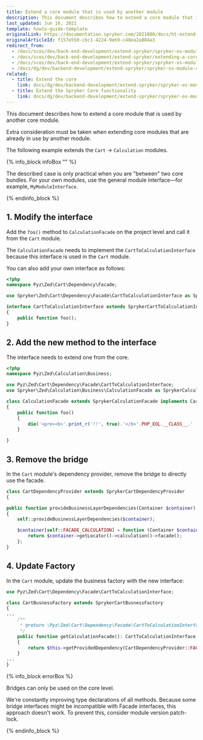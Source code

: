 ```yaml
---
title: Extend a core module that is used by another module
description: This document describes how to extend a core module that is used by another core module.
last_updated: Jun 16, 2021
template: howto-guide-template
originalLink: https://documentation.spryker.com/2021080/docs/ht-extend-inuse-core
originalArticleId: f157e550-cbc1-4224-9eb9-c48ea2a884a3
redirect_from:
  - /docs/scos/dev/back-end-development/extend-spryker/spryker-os-module-customisation/extend-a-core-module-that-is-used-by-another.html
  - /docs/scos/dev/back-end-development/extend-spryker/extending-a-core-module-that-is-used-by-another.html
  - /docs/scos/dev/back-end-development/extend-spryker/spryker-os-module-customisation/extending-a-core-module-that-is-used-by-another.html
  - /docs/dg/dev/backend-development/extend-spryker/spryker-os-module-customisation/extend-a-core-module-that-is-used-by-another.html
related:
  - title: Extend the core
    link: docs/dg/dev/backend-development/extend-spryker/spryker-os-module-customisation/extend-the-core.html
  - title: Extend the Spryker Core functionality
    link: docs/dg/dev/backend-development/extend-spryker/spryker-os-module-customisation/extend-the-spryker-core-functionality.html
---
```


This document describes how to extend a core module that is used by another core module.

Extra consideration must be taken when extending core modules that are already in use by another module.

The following example extends the `Cart` -> `Calculation` modules.

{% info_block infoBox "" %}

The described case is only practical when you are "between" two core bundles. For your own modules, use the general module interface—for example, `MyModuleInterface`.

{% endinfo_block %}

## 1. Modify the interface

Add the `foo()` method to `CalculationFacade` on the project level and call it from the `Cart` module.

The `CalculationFacade` needs to implement the `CartToCalculationInterface` because this interface is used in the `Cart` module.

You can also add your own interface as follows:

```php
<?php
namespace Pyz\Zed\Cart\Dependency\Facade;

use Spryker\Zed\Cart\Dependency\Facade\CartToCalculationInterface as SprykerCartToCalculationInterface;

interface CartToCalculationInterface extends SprykerCartToCalculationInterface
{
    public function foo();
}
```

## 2. Add the new method to the interface

The interface needs to extend one from the core.

```php
<?php
namespace Pyz\Zed\Calculation\Business;

use Pyz\Zed\Cart\Dependency\Facade\CartToCalculationInterface;
use Spryker\Zed\Calculation\Business\CalculationFacade as SprykerCalculationFacade;

class CalculationFacade extends SprykerCalculationFacade implements CartToCalculationInterface
{
    public function foo()
    {
        die('<pre><b>'.print_r('!!', true).'</b>'.PHP_EOL.__CLASS__.' '.__LINE__);
    }

}
```

## 3. Remove the bridge

In the `Cart` module's dependency provider, remove the bridge to directly use the facade.

```php
class CartDependencyProvider extends SprykerCartDependencyProvider
{

public function provideBusinessLayerDependencies(Container $container)
{
	self::provideBusinessLayerDependencies($container);

	$container[self::FACADE_CALCULATION] = function (Container $container) {
		return $container->getLocator()->calculation()->facade();
	};
}
```

## 4. Update Factory

In the `Cart` module, update the business factory with the new interface:

```php
use Pyz\Zed\Cart\Dependency\Facade\CartToCalculationInterface;

class CartBusnessFactory extends SprykerCartBusnessFactory
{
...
	/**
	 * @return \Pyz\Zed\Cart\Dependency\Facade\CartToCalculationInterface
	 */
	public function getCalculationFacade(): CartToCalculationInterface
	{
		return $this->getProvidedDependency(CartDependencyProvider::FACADE_CALCULATION);
	}
...
}
```

{% info_block errorBox %}

Bridges can only be used on the core level.

We're constantly improving type declarations of all methods. Because some bridge interfaces might be incompatible with Facade interfaces, this approach doesn't work. To prevent this, consider module version patch-lock.

{% endinfo_block %}
